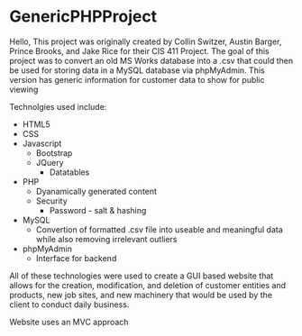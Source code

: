# GenericPHPProject
Hello,
This project was originally created by Collin Switzer, Austin Barger, Prince Brooks, and Jake Rice for their CIS 411 Project.
The goal of this project was to convert an old MS Works database into a .csv that could then be used for storing data in a MySQL database via phpMyAdmin.
This version has generic information for customer data to show for public viewing

Technolgies used include:
- HTML5
- CSS
- Javascript
  - Bootstrap
  - JQuery
    - Datatables
- PHP
  - Dyanamically generated content
  - Security
    - Password - salt & hashing
- MySQL
    - Convertion of formatted .csv file into useable and meaningful data while also removing irrelevant outliers
- phpMyAdmin
  - Interface for backend
  
All of these technologies were used to create a GUI based website that allows for the creation, modification, and deletion of customer entities and products, new job sites,
and new machinery that would be used by the client to conduct daily business.

Website uses an MVC approach
